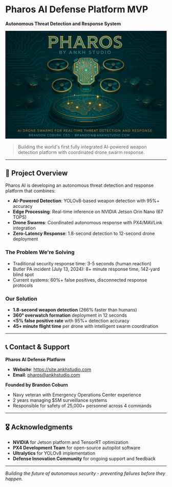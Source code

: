 # Pharos AI Defense Platform MVP

**Autonomous Threat Detection and Response System**

<img src="https://github.com/Pharos-Defense/.github/blob/main/profile/b1752949-1ad9-4bf8-860e-bc9a183da3eb_0.png" alt="Pharos Defense Logo" width=600>

> Building the world's first fully integrated AI-powered weapon detection platform with coordinated drone swarm response.

---

## 📝 Project Overview

Pharos AI is developing an autonomous threat detection and response platform that combines:
- **AI-Powered Detection**: YOLOv8-based weapon detection with 95%+ accuracy
- **Edge Processing**: Real-time inference on NVIDIA Jetson Orin Nano (67 TOPS)
- **Drone Swarms**: Coordinated autonomous response with PX4/MAVLink integration
- **Zero-Latency Response**: 1.8-second detection to 12-second drone deployment

### The Problem We're Solving
- Traditional security response time: 3-5 seconds (human reaction)
- Butler PA incident (July 13, 2024): 8+ minute response time, 142-yard blind spot
- Current systems: 60%+ false positives, disconnected response protocols

### Our Solution
- **1.8-second weapon detection** (266% faster than humans)
- **360° overwatch formation** deployment in 12 seconds
- **<5% false positive rate** with 95%+ detection accuracy
- **45+ minute flight time** per drone with intelligent swarm coordination

---

## 📞 Contact & Support

**Pharos AI Defense Platform**
- **Website**: https://site.ankhstudio.com
- **Email**: pharos@ankhstudio.com

**Founded by Brandon Coburn**
- Navy veteran with Emergency Operations Center experience
- 2 years managing $5M surveillance systems
- Responsible for safety of 25,000+ personnel across 4 commands

---

## 🎖️ Acknowledgments

- **NVIDIA** for Jetson platform and TensorRT optimization
- **PX4 Development Team** for open-source autopilot software
- **Ultralytics** for YOLOv8 implementation
- **Defense Innovation Community** for ongoing support and feedback

---

*Building the future of autonomous security - preventing failures before they happen.*
